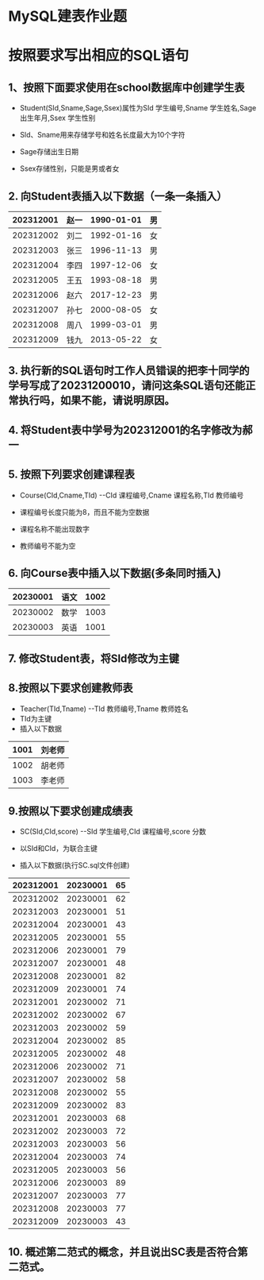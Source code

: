 # MySQL建表作业题



# 按照要求写出相应的SQL语句



## 1、按照下面要求使用在school数据库中创建学生表

+ Student(SId,Sname,Sage,Ssex)属性为SId 学⽣编号,Sname 学⽣姓名,Sage 出⽣年⽉,Ssex 学⽣性别

+ Sld、Sname用来存储学号和姓名长度最大为10个字符

+ Sage存储出生日期

+ Ssex存储性别，只能是男或者女

  
  
  

  

## 2. 向Student表插入以下数据（一条一条插入）

| 202312001 | 赵一 | 1990-01-01 | 男   |
| :-------- | ---- | ---------- | ---- |
| 202312002 | 刘二 | 1992-01-16 | 女   |
| 202312003 | 张三 | 1996-11-13 | 男   |
| 202312004 | 李四 | 1997-12-06 | 女   |
| 202312005 | 王五 | 1993-08-18 | 男   |
| 202312006 | 赵六 | 2017-12-23 | 男   |
| 202312007 | 孙七 | 2000-08-05 | 女   |
| 202312008 | 周八 | 1999-03-01 | 男   |
| 202312009 | 钱九 | 2013-05-22 | 女   |





## 3. 执行新的SQL语句时工作人员错误的把李十同学的学号写成了20231200010，请问这条SQL语句还能正常执行吗，如果不能，请说明原因。





## 4. 将Student表中学号为202312001的名字修改为郝一





## 5. 按照下列要求创建课程表

+ Course(CId,Cname,TId) --CId 课程编号,Cname 课程名称,TId 教师编号

+ 课程编号长度只能为8，而且不能为空数据
+ 课程名称不能出现数字
+ 教师编号不能为空



## 6. 向Course表中插入以下数据(多条同时插入)

| 20230001 | 语文 | 1002 |
| -------- | ---- | ---- |
| 20230002 | 数学 | 1003 |
| 20230003 | 英语 | 1001 |





## 7. 修改Student表，将SId修改为主键





## 8.按照以下要求创建教师表

+ Teacher(TId,Tname) --TId 教师编号,Tname 教师姓名
+ TId为主键
+ 插入以下数据

| 1001 | 刘老师 |
| ---- | ------ |
| 1002 | 胡老师 |
| 1003 | 李老师 |







## 9.按照以下要求创建成绩表

+  SC(SId,CId,score) --SId 学⽣编号,CId 课程编号,score 分数

+ 以SId和CId，为联合主键
+ 插入以下数据(执行SC.sql文件创建)

| 202312001 | 20230001 | 65   |
| --------- | -------- | ---- |
| 202312002 | 20230001 | 62   |
| 202312003 | 20230001 | 51   |
| 202312004 | 20230001 | 43   |
| 202312005 | 20230001 | 55   |
| 202312006 | 20230001 | 79   |
| 202312007 | 20230001 | 48   |
| 202312008 | 20230001 | 82   |
| 202312009 | 20230001 | 74   |
| 202312001 | 20230002 | 71   |
| 202312002 | 20230002 | 67   |
| 202312003 | 20230002 | 59   |
| 202312004 | 20230002 | 85   |
| 202312005 | 20230002 | 48   |
| 202312006 | 20230002 | 71   |
| 202312007 | 20230002 | 58   |
| 202312008 | 20230002 | 55   |
| 202312009 | 20230002 | 83   |
| 202312001 | 20230003 | 68   |
| 202312002 | 20230003 | 72   |
| 202312003 | 20230003 | 56   |
| 202312004 | 20230003 | 74   |
| 202312005 | 20230003 | 56   |
| 202312006 | 20230003 | 89   |
| 202312007 | 20230003 | 77   |
| 202312008 | 20230003 | 77   |
| 202312009 | 20230003 | 43   |



## 10. 概述第二范式的概念，并且说出SC表是否符合第二范式。

